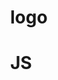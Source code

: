 # logo
<html lang="zh-CN"><head>
    <meta charset="utf-8">
    <meta name="viewport" content="width=device-width, initial-scale=1">
    <h1>JS</h1>
  </head>
  <body style="margin: 0;">
      <div style="https://mrxiejinsho.github.io/logo/
         background-color: #f1f1f1;
         text-align: center;
         padding: 40px;
         ">
</a></body></html>
